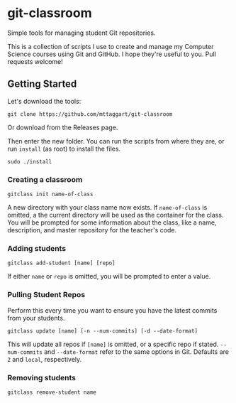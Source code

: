 # git-classroom
Simple tools for managing student Git repositories.

This is a collection of scripts I use to create and manage my Computer Science courses using Git and GitHub. I hope they're useful to you. Pull requests welcome!

## Getting Started
Let's download the tools:

    git clone https://github.com/mttaggart/git-classroom

Or download from the Releases page.

Then enter the new folder. You can run the scripts from where they are, or run `install` (as root) to install the files.

    sudo ./install

### Creating a classroom

    gitclass init name-of-class

A new directory with your class name now exists. If `name-of-class` is omitted, a the current directory will be used as the container for the class. You will be prompted for some information about the class, like a name, description, and master repository for the teacher's code.

### Adding students

    gitclass add-student [name] [repo]

If either `name` or `repo` is omitted, you will be prompted to enter a value.

### Pulling Student Repos
Perform this every time you want to ensure you have the latest commits from your students.

    gitclass update [name] [-n --num-commits] [-d --date-format]

This will update all repos if `[name]` is omitted, or a specific repo if stated. `--num-commits` and `--date-format` refer to the same options in Git. Defaults are `2` and `local`, respectively.

### Removing students

    gitclass remove-student name
